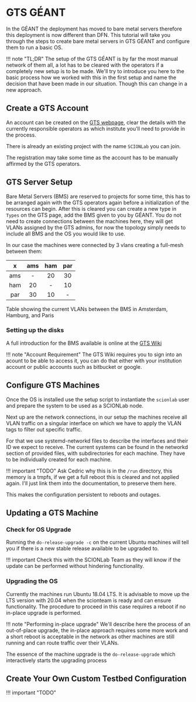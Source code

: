 # GTS GÉANT

In the GÉANT the deployment has moved to bare metal servers therefore this
deployment is now different than DFN. This tutorial will take you through the
steps to create bare metal servers in GTS GÉANT and configure them to run a
basic OS.

!!! note "TL;DR"
    The setup of the GTS GÉANT is by far the most manual network of them all, a
    lot has to be cleared with the operators if a completely new setup is to be
    made. We'll try to introduce you here to the basic process how we worked
    with this in the first setup and name the decision that have been made in
    our situation. Though this can change in a new approach.

## Create a GTS Account

An account can be created on the [GTS
webpage](https://gts.geant.org/login#register), clear the details with the
currently responsible operators as which institute you'll need to provide in the
process.

There is already an existing project with the name `SCIONLab` you can join.

The registration may take some time as the account has to be manually affirmed
by the GTS operators.

## GTS Server Setup

Bare Metal Servers (BMS) are reserved to projects for some time, this has to be
arranged again with the GTS operators again before a initialization of the
resources can begin. After this is cleared you can create a new type in `Types`
on the GTS page, add the BMS given to you by GÉANT. You do not need to create
connections between the machines here, they will get VLANs assigned by the GTS
admins, for now the topology simply needs to include all BMS and the OS you
would like to use.

In our case the machines were connected by 3 vlans creating a full-mesh between
them:

 x  | ams | ham | par
:--:|:---:|:---:|:---:
ams |  -  |  20 | 30 
ham |  20 |  -  | 10 
par |  30 |  10 | - 

Table showing the current VLANs between the BMS in Amsterdam, Hamburg, and Paris

### Setting up the disks

A full introduction for the BMS available is online at the [GTS
Wiki](https://wiki.geant.org/display/gn43wp7/GTS+User+Guide+v7.0%2C+rev.01#GTSUserGuidev7.0,rev.01-BareMetalServer(BMS))

!!! note "Account Requirement"
    The GTS Wiki requires you to sign into an acount to be able to access it,
    you can do that either with your institution account or public accounts such
    as bitbucket or google.

## Configure GTS Machines

Once the OS is installed use the setup script to instantiate the `scionlab` user
and prepare the system to be used as a SCIONLab node.

Next up are the network connections, in our setup the machines receive all VLAN
traffic on a singular interface on which we have to apply the VLAN tags to
filter out specific traffic.

For that we use systemd-networkd files to describe the interfaces and their ID
we expect to receive. The current systems can be found in the networkd section
of provided files, with subdirectories for each machine. They have to be
individually created for each machine.

!!! important "TODO" 
    Ask Cedric why this is in the `/run` directory, this memory is a tmpfs, if
    we get a full reboot this is cleared and not applied again.  I'll just link
    them into the documentation, to preserve them here.
    
This makes the configuration persistent to reboots and outages.

## Updating a GTS Machine

### Check for OS Upgrade

Running the `do-release-upgrade -c` on the current Ubuntu machines will tell you
if there is a new stable release available to be upgraded to.

!!! important
    Check this with the SCIONLab Team as they will know if the update
    can be performed without hindering functionality.

### Upgrading the OS

Currently the machines run Ubuntu 18.04 LTS. It is advisable to move up the LTS
version with 20.04 when the scionteam is ready and can ensure functionality. The
procedure to proceed in this case requires a reboot if no in-place upgrade is
performed.

!!! note "Performing in-place upgrade"
    We'll describe here the process of an
    out-of-place upgrade, the in-place approach requires some more work and a
    short reboot is acceptable in the network as other machines are still
    running and can route traffic over their VLANs.
    
The essence of the machine upgrade is the `do-release-upgrade` which
interactively starts the upgrading process

## Create Your Own Custom Testbed Configuration

!!! important "TODO"

